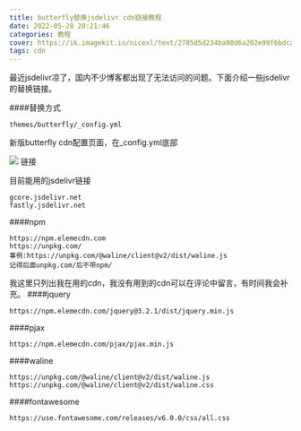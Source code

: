 ```yaml
---
title: butterfly替换jsdelivr cdn链接教程
date: 2022-05-28 20:21:46
categories: 教程
cover: https://ik.imagekit.io/nicexl/text/2785d5d234ba98d6a202e99f6bdcac7a_prpvld10x.jpeg
tags: cdn
---
```

最近jsdelivr凉了，国内不少博客都出现了无法访问的问题。下面介绍一些jsdelivr的替换链接。

####替换方式

```
themes/butterfly/_config.yml
```
新版butterfly cdn配置页面，在_config.yml底部

![]("https://ik.imagekit.io/nicexl/text/57822202270702.jpg")
链接

目前能用的jsdelivr链接

```
gcore.jsdelivr.net
fastly.jsdelivr.net
```

####npm

```npm
https://npm.elemecdn.com
https://unpkg.com/
事例:https://unpkg.com/@waline/client@v2/dist/waline.js
记得后面unpkg.com/后不带npm/
```
我这里只列出我在用的cdn，我没有用到的cdn可以在评论中留言，有时间我会补充。
####jquery
```
https://npm.elemecdn.com/jquery@3.2.1/dist/jquery.min.js
```
####pjax
```
https://npm.elemecdn.com/pjax/pjax.min.js
```
####waline
```
https://unpkg.com/@waline/client@v2/dist/waline.js
https://unpkg.com/@waline/client@v2/dist/waline.css
```
####fontawesome
```
https://use.fontawesome.com/releases/v6.0.0/css/all.css
```


